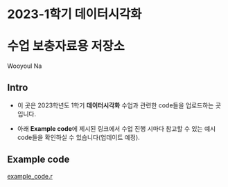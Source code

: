2023-1학기 데이터시각화</br></br>수업 보충자료용 저장소
================
Wooyoul Na </br>

## Intro

-   이 곳은 2023학년도 1학기 **데이터시각화** 수업과 관련한 code들을
    업로드하는 곳입니다.

-   아래 **Example code**에 제시된 링크에서 수업 진행 시마다 참고할 수
    있는 예시 code들을 확인하실 수 있습니다(업데이트 예정).

## Example code

[example\_code.r](https://github.com/Wooyoul/Lec_2023_1_datvis/blob/0545de63930c6ca645629610ba3294180d6f7ae1/R/example_code.r)
